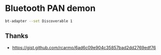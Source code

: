 # Bluetooth PAN demon

```bash
bt-adapter --set Discoverable 1
```

## Thanks

- <https://gist.github.com/rcarmo/6ad6c09e904c35857bad2dd2769edf76>
